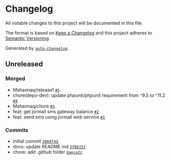 # Changelog

All notable changes to this project will be documented in this file.

The format is based on [Keep a Changelog](https://keepachangelog.com/en/1.0.0/)
and this project adheres to [Semantic Versioning](https://semver.org/spec/v2.0.0.html).

Generated by [`auto-changelog`](https://github.com/CookPete/auto-changelog).

## Unreleased

### Merged

- Mshannaq/release1 [`#5`](https://github.com/Extendy/jormall-sms-bundle/pull/5)
- chore(deps-dev): update phpunit/phpunit requirement from ^9.5 to ^11.2 [`#4`](https://github.com/Extendy/jormall-sms-bundle/pull/4)
- Mshannaq/chore [`#3`](https://github.com/Extendy/jormall-sms-bundle/pull/3)
- feat; get jormall sms gateway balance [`#2`](https://github.com/Extendy/jormall-sms-bundle/pull/2)
- feat: send sms using jormall web service [`#1`](https://github.com/Extendy/jormall-sms-bundle/pull/1)

### Commits

- Initial commit [`2669f45`](https://github.com/Extendy/jormall-sms-bundle/commit/2669f45fe5adfe1d85cf320046f987d331abaec3)
- docs: update README.md [`2f8615f`](https://github.com/Extendy/jormall-sms-bundle/commit/2f8615f107f554fd5733fb935b1691a524ed72d2)
- chore: add .github folder [`6aece2c`](https://github.com/Extendy/jormall-sms-bundle/commit/6aece2cedb2924db67697b054189faf75f62d47d)
